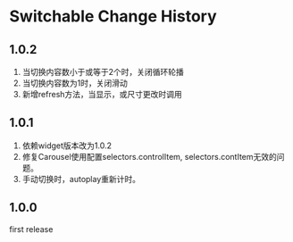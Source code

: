 # Switchable Change History

## 1.0.2
1. 当切换内容数小于或等于2个时，关闭循环轮播
2. 当切换内容数为1时，关闭滑动
3. 新增refresh方法，当显示，或尺寸更改时调用

## 1.0.1
1. 依赖widget版本改为1.0.2
2. 修复Carousel使用配置selectors.controlItem, selectors.contItem无效的问题。
3. 手动切换时，autoplay重新计时。


## 1.0.0
first release
